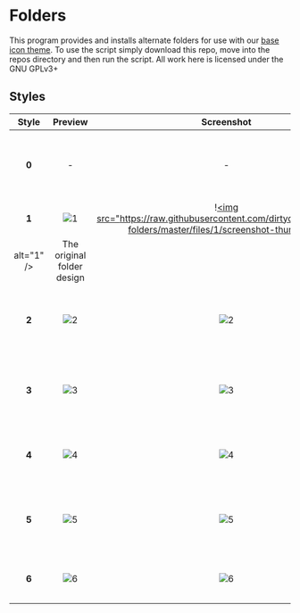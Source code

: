 # Folders
This program provides and installs alternate folders for use with our [base icon theme](https://github.com/numixproject/numix-icon-theme). To use the script simply download this repo, move into the repos directory and then run the script. All work here is licensed under the GNU GPLv3+

## Styles
| Style | Preview  | Screenshot | Description |
| :------------: |:---------------:|:-----:|:-----:|
| **0** | - | - | The default in our base theme - choose this to revert back |
| **1** | ![1](https://raw.githubusercontent.com/numixproject/numix-folders/master/files/1/preview.png) | !<a href="https://raw.githubusercontent.com/dirtydancing/numix-folders/master/files/1/screenshot.png" target="_blank"><img src="https://raw.githubusercontent.com/dirtydancing/numix-folders/master/files/1/screenshot-thumb.png" 
alt="1" /></a> | The original folder design |
| **2** | ![2](https://raw.githubusercontent.com/numixproject/numix-folders/master/files/2/preview.png) | ![2](https://raw.githubusercontent.com/dirtydancing/numix-folders/master/files/2/screenshot.png) | Plain design which matches our Legacy theme |
| **3** | ![3](https://raw.githubusercontent.com/numixproject/numix-folders/master/files/3/preview.png) | ![3](https://raw.githubusercontent.com/dirtydancing/numix-folders/master/files/3/screenshot.png) | Tilted design which never made it to production |
| **4** | ![4](https://raw.githubusercontent.com/numixproject/numix-folders/master/files/4/preview.png) | ![4](https://raw.githubusercontent.com/dirtydancing/numix-folders/master/files/4/screenshot.png) | One that launched with the redesign of Circle |
| **5** | ![5](https://raw.githubusercontent.com/numixproject/numix-folders/master/files/5/preview.png) | ![5](https://raw.githubusercontent.com/dirtydancing/numix-folders/master/files/5/screenshot.png) | Curvy design which never made it to production |
| **6** | ![6](https://raw.githubusercontent.com/numixproject/numix-folders/master/files/6/preview.png) | ![6](https://raw.githubusercontent.com/dirtydancing/numix-folders/master/files/6/screenshot.png) | The current new design that landed in 2015 |
